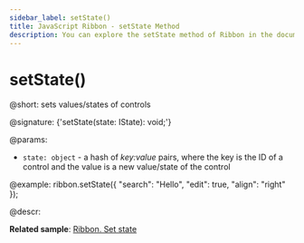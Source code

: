 ```yaml
---
sidebar_label: setState()
title: JavaScript Ribbon - setState Method 
description: You can explore the setState method of Ribbon in the documentation of the DHTMLX JavaScript UI library. Browse developer guides and API reference, try out code examples and live demos, and download a free 30-day evaluation version of DHTMLX Suite 7.
---
```


# setState()

@short: sets values/states of controls

@signature: {'setState(state: IState): void;'}

@params:
- `state: object` - a hash of *key:value* pairs, where the key is the ID of a control and the value is a new value/state of the control

@example:
ribbon.setState({
    "search": "Hello",
    "edit": true,
    "align": "right"
});

@descr:

**Related sample**: [Ribbon. Set state](https://snippet.dhtmlx.com/i7kabram)

[comment]: # (@related: ribbon/operating_ribbon.md#settinggetting-values-and-states)
